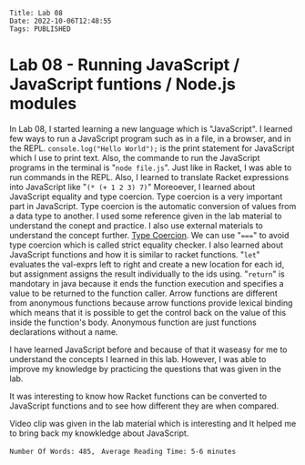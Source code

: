     Title: Lab 08
    Date: 2022-10-06T12:48:55
    Tags: PUBLISHED

Lab 08 - Running JavaScript / JavaScript funtions / Node.js modules
=================================================================

In Lab 08, I started learning a new language which is "JavaScript". I learned few ways to run a JavaScript program such as in a file, in a browser, and in the REPL. ```console.log("Hello World");``` is the print statement for JavaScript which I use to print text. Also, the commande to run the JavaScript programs in the terminal is "```node file.js```". Just like in Racket, I was able to run commands in the REPL. Also, I learned to translate Racket expressions into JavaScript like "```(* (+ 1 2 3) 7)```" Moreoever, I learned about JavaScript equality and type coercion. Type coercion is a very important part in JavaScript. Type coercion is the automatic conversion of values from a data type to another. I used some reference given in the lab material to understand the conept and practice. I also use external materials to understand the concept further. [Type Coercion](https://developer.mozilla.org/en-US/docs/Glossary/Type_coercion "Type Coercion"). We can use "```===```" to avoid type coercion which is called strict equality checker. I also learned about JavaScript functions and how it is similar to racket functions. "```let```" evaluates the val-exprs left to right and create a new location for each id, but assignment assigns the result individually to the ids using. "```return```" is mandotary in java because it ends the function execution and specifies a value to be returned to the function caller. Arrow functions are different from anonymous functions because arrow functions provide lexical binding which means that it is possible to get the control back on the value of this inside the function's body. Anonymous function are just functions declarations without a name.

I have learned JavaScript before and because of that it waseasy for me to understand the concepts I learned in this lab. However, I was able to improve my knowledge by practicing the questions that was given in the lab.

It was interesting to know how Racket functions can be converted to JavaScript functions and to see how different they are when compared.

Video clip was given in the lab material which is interesting and It helped me to bring back my knowkledge about JavaScript.

 
```Number Of Words: 485, ```
```Average Reading Time: 5-6 minutes```

<!-- more -->

